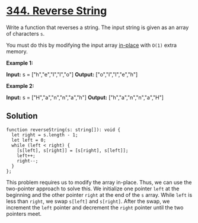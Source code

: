 # [344. Reverse String](https://leetcode.com/problems/reverse-string/)

Write a function that reverses a string. The input string is given as an array of characters `s`.

You must do this by modifying the input array [in-place](https://en.wikipedia.org/wiki/In-place_algorithm) with `O(1)` extra memory.

**Example 1:**

**Input:** s = ["h","e","l","l","o"]
**Output:** ["o","l","l","e","h"]

**Example 2:**

**Input:** s = ["H","a","n","n","a","h"]
**Output:** ["h","a","n","n","a","H"]

## Solution
```
function reverseString(s: string[]): void {  
  let right = s.length - 1;  
  let left = 0;  
  while (left < right) {  
    [s[left], s[right]] = [s[right], s[left]];  
    left++;  
    right--;  
  }  
};
```

This problem requires us to modify the array in-place. Thus, we can use the two-pointer approach to solve this. We initialize one pointer `left` at the beginning and the other pointer `right` at the end of the `s` array. While `left` is less than `right`, we swap `s[left]` and `s[right]`. After the swap, we increment the `left` pointer and decrement the `right` pointer until the two pointers meet.
